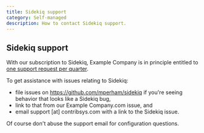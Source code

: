 ```yaml
---
title: Sidekiq support
category: Self-managed
description: How to contact Sidekiq support.
---
```


## Sidekiq support

With our subscription to Sidekiq, Example Company is in principle entitled to [one support request per quarter](https://github.com/mperham/sidekiq/wiki/Commercial-Support#priority-support).

To get assistance with issues relating to Sidekiq:

- file issues on <https://github.com/mperham/sidekiq> if you're seeing behavior that looks like a Sidekiq bug,
- link to that from our Example Company.com issue, and
- email support [at] contribsys.com with a link to the Sidekiq issue.

Of course don't abuse the support email for configuration questions.
